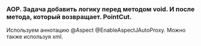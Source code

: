 ### AOP. Задача добавить логику перед методом void. И после метода, который возвращает. PointCut. 
Используем аннотацию @Aspect @EnableAspectJAutoProxy. Можно также используя xml.